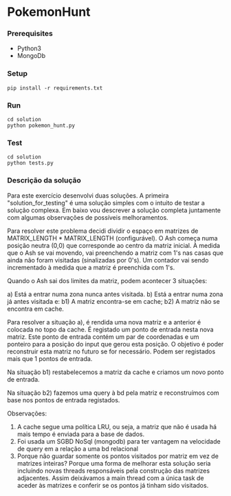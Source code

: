 # PokemonHunt

### Prerequisites

- Python3
- MongoDb

### Setup

```
pip install -r requirements.txt
```

### Run

```
cd solution
python pokemon_hunt.py
```

### Test

```
cd solution
python tests.py
```

### Descrição da solução

Para este exercício desenvolvi duas soluções. A primeira "solution_for_testing" é uma solução simples com o intuito de testar a solução complexa. Em baixo vou descrever a solução completa juntamente com algumas observações de possíveis melhoramentos.

Para resolver este problema decidi dividir o espaço em matrizes de MATRIX_LENGTH * MATRIX_LENGTH (configurável). O Ash começa numa posição neutra (0,0) que corresponde ao centro da matriz inicial. À medida que o Ash se vai movendo, vai preenchendo a matriz com 1's nas casas que ainda não foram visitadas (sinalizadas por 0's). Um contador vai sendo incrementado à medida que a matriz é preenchida com 1's.

Quando o Ash sai dos limites da matriz, podem acontecer 3 situações:

a) Está a entrar numa zona nunca antes visitada.
b) Está a entrar numa zona já antes visitada e: 
	b1) A matriz encontra-se em cache; 
	b2) A matriz não se encontra em cache.

Para resolver a situação a), é rendida uma nova matriz e a anterior é colocada no topo da cache. É registado um ponto de entrada nesta nova matriz. Este ponto de entrada contém um par de coordenadas e um ponteiro para a posição do input que gerou esta posição. O objetivo é poder reconstruir esta matriz no futuro se for necessário. Podem ser registados mais que 1 pontos de entrada.

Na situação b1) restabelecemos a matriz da cache e criamos um novo ponto de entrada.

Na situação b2) fazemos uma query à bd pela matriz e reconstruímos com base nos pontos de entrada registados.

Observações:
1) A cache segue uma política LRU, ou seja, a matriz que não é usada há mais tempo é enviada para a base de dados.
2) Foi usada um SGBD NoSql (mongodb) para ter vantagem na velocidade de query em a relação a uma bd relacional
3) Porque não guardar somente os pontos visitados por matriz em vez de matrizes inteiras? Porque uma forma de melhorar esta solução seria incluíndo novas threads responsáveis pela construção das matrizes adjacentes. Assim deixávamos a main thread com a única task de aceder às matrizes e conferir se os pontos já tinham sido visitados.
